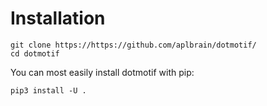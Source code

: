# Installation


```shell
git clone https://https://github.com/aplbrain/dotmotif/
cd dotmotif
```

You can most easily install dotmotif with pip:

```shell
pip3 install -U .
```

